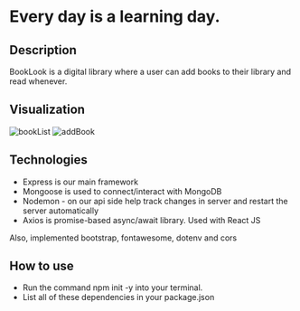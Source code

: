 # Every day is a learning day. 

## Description 
BookLook is a digital library where a user can add books to their library and read whenever. 

## Visualization
![bookList](https://user-images.githubusercontent.com/100849803/190636053-12bfacbc-e41d-4ee8-a92f-1c800bc044a5.png)
![addBook](https://user-images.githubusercontent.com/100849803/190637348-9175ac82-d87b-47cf-848c-3df5d621dc60.png)



## Technologies 
- Express is our main framework
- Mongoose is used to connect/interact with MongoDB
- Nodemon - on our api side help track changes in server and restart the server automatically
- Axios is promise-based async/await library. Used with React JS

Also, implemented bootstrap, fontawesome, dotenv and cors

## How to use

- Run the command npm init -y into your terminal. 
- List all of these dependencies in your package.json
